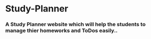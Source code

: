 # Study-Planner
<h3>A Study Planner website which will help the students to manage thier homeworks and ToDos easily..</h3>
